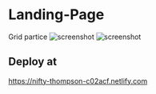 # Landing-Page
Grid partice 
![screenshot](https://imgur.com/6y7ghPb.png)
![screenshot](https://imgur.com/RHg6ufN.png)
## Deploy at 
https://nifty-thompson-c02acf.netlify.com
